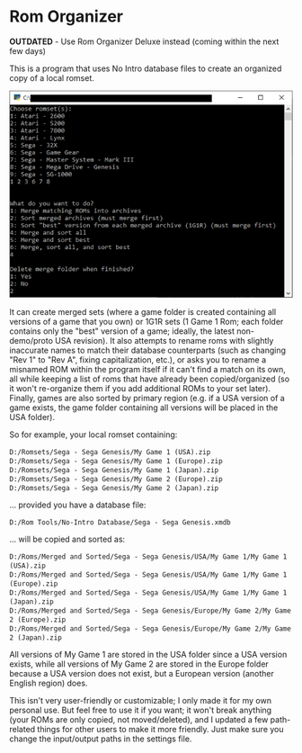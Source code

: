 # Rom Organizer

**OUTDATED** - Use Rom Organizer Deluxe instead (coming within the next few days)

This is a program that uses No Intro database files to create an organized copy of a local romset.

![](https://github.com/GateGuy/RomOrganizer/blob/master/Screenshot.png?raw=true)

It can create merged sets (where a game folder is created containing all versions of a game that you own) or 1G1R sets (1 Game 1 Rom; each folder contains only the "best" version of a game; ideally, the latest non-demo/proto USA revision). It also attempts to rename roms with slightly inaccurate names to match their database counterparts (such as changing "Rev 1" to "Rev A", fixing capitalization, etc.), or asks you to rename a misnamed ROM within the program itself if it can't find a match on its own, all while keeping a list of roms that have already been copied/organized (so it won't re-organize them if you add additional ROMs to your set later). Finally, games are also sorted by primary region (e.g. if a USA version of a game exists, the game folder containing all versions will be placed in the USA folder).

So for example, your local romset containing:
```
D:/Romsets/Sega - Sega Genesis/My Game 1 (USA).zip
D:/Romsets/Sega - Sega Genesis/My Game 1 (Europe).zip
D:/Romsets/Sega - Sega Genesis/My Game 1 (Japan).zip
D:/Romsets/Sega - Sega Genesis/My Game 2 (Europe).zip
D:/Romsets/Sega - Sega Genesis/My Game 2 (Japan).zip
```
... provided you have a database file:
```
D:/Rom Tools/No-Intro Database/Sega - Sega Genesis.xmdb
```
... will be copied and sorted as:
```
D:/Roms/Merged and Sorted/Sega - Sega Genesis/USA/My Game 1/My Game 1 (USA).zip
D:/Roms/Merged and Sorted/Sega - Sega Genesis/USA/My Game 1/My Game 1 (Europe).zip
D:/Roms/Merged and Sorted/Sega - Sega Genesis/USA/My Game 1/My Game 1 (Japan).zip
D:/Roms/Merged and Sorted/Sega - Sega Genesis/Europe/My Game 2/My Game 2 (Europe).zip
D:/Roms/Merged and Sorted/Sega - Sega Genesis/Europe/My Game 2/My Game 2 (Japan).zip
```
All versions of My Game 1 are stored in the USA folder since a USA version exists, while all versions of My Game 2 are stored in the Europe folder because a USA version does not exist, but a European version (another English region) does.

This isn't very user-friendly or customizable; I only made it for my own personal use. But feel free to use it if you want; it won't break anything (your ROMs are only copied, not moved/deleted), and I updated a few path-related things for other users to make it more friendly. Just make sure you change the input/output paths in the settings file.
